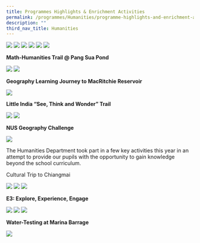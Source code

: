 ```yaml
---
title: Programmes Highlights & Enrichment Activities
permalink: /programmes/Humanities/programme-highlights-and-enrichment-activities/
description: ""
third_nav_title: Humanities
---
```

![](/images/Programmes/Humanities/H2.png)
![](/images/Programmes/Humanities/H3.png)
![](/images/Programmes/Humanities/H4.png)
![](/images/Programmes/Humanities/H5.png)
![](/images/Programmes/Humanities/H6.png)
![](/images/Programmes/Humanities/H7.png)

**Math-Humanities Trail @ Pang Sua Pond**

![](/images/Programmes/Humanities/H8.png)
![](/images/Programmes/Humanities/H9.png)

**Geography Learning Journey to MacRitchie Reservoir**

![](/images/Programmes/Humanities/H10.png)

**Little India “See, Think and Wonder” Trail**

![](/images/Programmes/Humanities/H11.png)
![](/images/Programmes/Humanities/H12.png)

**NUS Geography Challenge**

![](/images/Programmes/Humanities/H13.png)

The Humanities Department took part in a few key activities this year in an attempt to provide our pupils with the opportunity to gain knowledge beyond the school curriculum.

Cultural Trip to Chiangmai

![](/images/Programmes/Humanities/H14.png)
![](/images/Programmes/Humanities/H15.png)
![](/images/Programmes/Humanities/H16.png)

**E3: Explore, Experience, Engage**

![](/images/Programmes/Humanities/H17.png)
![](/images/Programmes/Humanities/H18.png)
![](/images/Programmes/Humanities/H19.png)

**Water-Testing at Marina Barrage**

![](/images/Programmes/Humanities/H20.png)




	
